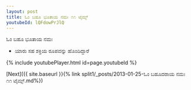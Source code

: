 ```yaml
---
layout: post
title: ಓಂ ಬಹೂ ಭೂತಾಯ ನಮಃ ೧೧ ಟೈಮ್ಸ್
youtubeId: lQFdowPrJlQ
---
```

 
 
 ಓಂ ಬಹೂ ಭೂತಾಯ ನಮಃ  
 
 -  ಯಾರು ಸಹ ಶಕ್ತಿಯ ರೂಪವನ್ನು ಹೊಂದಿದ್ದಾರೆ 
 
  
 
  
 
 
 
 
 
 


{% include youtubePlayer.html id=page.youtubeId %}
 
[Next]({{ site.baseurl }}{% link  split1/_posts/2013-01-25-ಓಂ ಬಹೂದರಾಯ ನಮಃ ೧೧ ಟೈಮ್ಸ್.md%})
 
